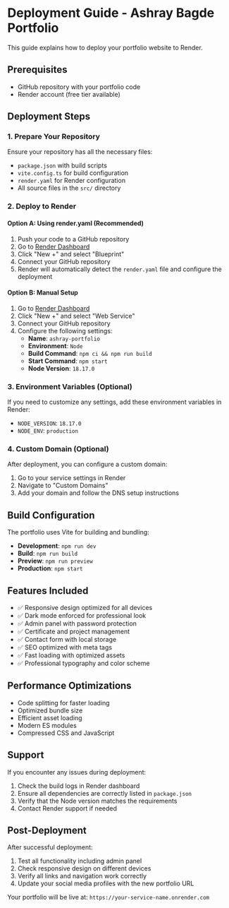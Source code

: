 # Deployment Guide - Ashray Bagde Portfolio

This guide explains how to deploy your portfolio website to Render.

## Prerequisites

- GitHub repository with your portfolio code
- Render account (free tier available)

## Deployment Steps

### 1. Prepare Your Repository

Ensure your repository has all the necessary files:
- `package.json` with build scripts
- `vite.config.ts` for build configuration
- `render.yaml` for Render configuration
- All source files in the `src/` directory

### 2. Deploy to Render

#### Option A: Using render.yaml (Recommended)

1. Push your code to a GitHub repository
2. Go to [Render Dashboard](https://dashboard.render.com)
3. Click "New +" and select "Blueprint"
4. Connect your GitHub repository
5. Render will automatically detect the `render.yaml` file and configure the deployment

#### Option B: Manual Setup

1. Go to [Render Dashboard](https://dashboard.render.com)
2. Click "New +" and select "Web Service"
3. Connect your GitHub repository
4. Configure the following settings:
   - **Name**: `ashray-portfolio`
   - **Environment**: `Node`
   - **Build Command**: `npm ci && npm run build`
   - **Start Command**: `npm start`
   - **Node Version**: `18.17.0`

### 3. Environment Variables (Optional)

If you need to customize any settings, add these environment variables in Render:

- `NODE_VERSION`: `18.17.0`
- `NODE_ENV`: `production`

### 4. Custom Domain (Optional)

After deployment, you can configure a custom domain:
1. Go to your service settings in Render
2. Navigate to "Custom Domains"
3. Add your domain and follow the DNS setup instructions

## Build Configuration

The portfolio uses Vite for building and bundling:

- **Development**: `npm run dev`
- **Build**: `npm run build`
- **Preview**: `npm run preview`
- **Production**: `npm start`

## Features Included

- ✅ Responsive design optimized for all devices
- ✅ Dark mode enforced for professional look
- ✅ Admin panel with password protection
- ✅ Certificate and project management
- ✅ Contact form with local storage
- ✅ SEO optimized with meta tags
- ✅ Fast loading with optimized assets
- ✅ Professional typography and color scheme

## Performance Optimizations

- Code splitting for faster loading
- Optimized bundle size
- Efficient asset loading
- Modern ES modules
- Compressed CSS and JavaScript

## Support

If you encounter any issues during deployment:

1. Check the build logs in Render dashboard
2. Ensure all dependencies are correctly listed in `package.json`
3. Verify that the Node version matches the requirements
4. Contact Render support if needed

## Post-Deployment

After successful deployment:

1. Test all functionality including admin panel
2. Check responsive design on different devices
3. Verify all links and navigation work correctly
4. Update your social media profiles with the new portfolio URL

Your portfolio will be live at: `https://your-service-name.onrender.com`